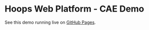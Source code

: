 # Hoops Web Platform - CAE Demo
See this demo running live on [GitHub Pages](https://techsoft3d.github.io/hwp-demo-cae-report/).